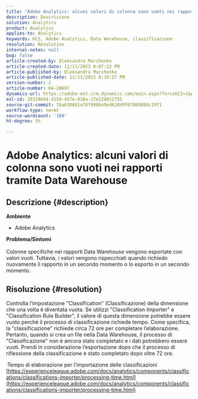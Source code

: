 ```yaml
---
title: "Adobe Analytics: alcuni valori di colonna sono vuoti nei rapporti tramite Data Warehouse"
description: Descrizione
solution: Analytics
product: Analytics
applies-to: Analytics
keywords: KCS, Adobe Analytics, Data Warehouse, classificazione
resolution: Resolution
internal-notes: null
bug: false
article-created-by: Oleksandra Marchenko
article-created-date: 11/11/2022 8:07:22 PM
article-published-by: Oleksandra Marchenko
article-published-date: 11/11/2022 8:10:27 PM
version-number: 2
article-number: KA-20697
dynamics-url: https://adobe-ent.crm.dynamics.com/main.aspx?forceUCI=1&pagetype=entityrecord&etn=knowledgearticle&id=5c36da70-fc61-ed11-9561-6045bd006b25
exl-id: 20328684-d158-457e-828a-17e22d012755
source-git-commit: 7ba630861a70f980be9ed628d9f67805868c19f1
workflow-type: tm+mt
source-wordcount: '160'
ht-degree: 3%

---
```


# Adobe Analytics: alcuni valori di colonna sono vuoti nei rapporti tramite Data Warehouse

## Descrizione {#description}

<b>Ambiente</b>
- Adobe Analytics

<b>Problema/Sintomi</b><br> <br>Colonne specifiche nei rapporti Data Warehouse vengono esportate con valori vuoti. Tuttavia, i valori vengono rispecchiati quando richiedo nuovamente il rapporto in un secondo momento o lo esporto in un secondo momento.

## Risoluzione {#resolution}


Controlla l’impostazione &quot;Classification&quot; (Classificazione) della dimensione che una volta è diventata vuota. Se utilizzi &quot;Classification Importer&quot; e &quot;Classification Rule Builder&quot;, il valore di questa dimensione potrebbe essere vuoto perché il processo di classificazione richiede tempo. Come specifica, la &quot;classificazione&quot; richiede circa 72 ore per completare l’elaborazione. Pertanto, quando si crea un file nella Data Warehouse, il processo di &quot;Classificazione&quot; non è ancora stato completato e i dati potrebbero essere vuoti. Prendi in considerazione l’esportazione dopo che il processo di riflessione della classificazione è stato completato dopo oltre 72 ore.

·Tempo di elaborazione per l’importazione delle classificazioni
[https://experienceleague.adobe.com/docs/analytics/components/classifications/classifications-importer/processing-time.html](https://experienceleague.adobe.com/docs/analytics/components/classifications/classifications-importer/processing-time.html)
